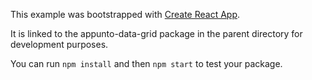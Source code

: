 This example was bootstrapped with [Create React App](https://github.com/facebook/create-react-app).

It is linked to the appunto-data-grid package in the parent directory for development purposes.

You can run `npm install` and then `npm start` to test your package.

